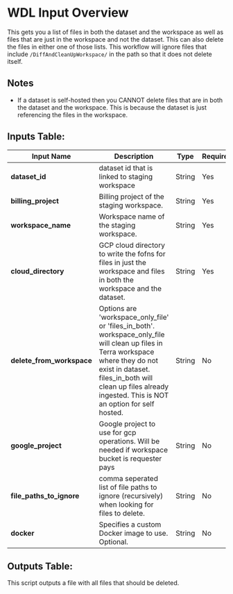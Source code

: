 # WDL Input Overview

This gets you a list of files in both the dataset and the workspace as well as files that are just in the workspace and not the dataset. This can also delete the files in either one of those lists. This workflow will ignore files that include `/DiffAndCleanUpWorkspace/` in the path so that it does not delete itself.

## Notes
* If a dataset is self-hosted then you CANNOT delete files that are in both the dataset and the workspace. This is because the dataset is just referencing the files in the workspace.

## Inputs Table:
| Input Name                   | Description                                                                                                                                                                                                                                     | Type   | Required | Default |
|------------------------------|-------------------------------------------------------------------------------------------------------------------------------------------------------------------------------------------------------------------------------------------------|--------|----------|---------|
| **dataset_id**               | dataset id that is linked to staging workspace                                                                                                                                                                                                  | String | Yes      | N/A     |
| **billing_project**          | Billing project of the staging workspace.                                                                                                                                                                                                       | String | Yes      | N/A     |
| **workspace_name**           | Workspace name of the staging workspace.                                                                                                                                                                                                        | String | Yes      | N/A     |
| **cloud_directory**          | GCP cloud directory to write the fofns for files in just the workspace and files in both the workspace and the dataset.                                                                                                                         | String | Yes      | N/A     |
| **delete_from_workspace**    | Options are 'workspace_only_file' or 'files_in_both'. workspace_only_file will clean up files in Terra workspace where they do not exist in dataset. files_in_both will clean up files already ingested. This is NOT an option for self hosted. | String | No       | N/A     |
| **google_project**           | Google project to use for gcp operations. Will be needed if workspace bucket is requester pays                                                                                                                                                  | String | No       | N/A     |
| **file_paths_to_ignore**     | comma seperated list of file paths to ignore (recursively) when looking for files to delete.                                                                                                                                                    | String | No       | N/A     |
| **docker**                   | Specifies a custom Docker image to use. Optional.                                                                                                                                                                                               | String | No       | N/A     |


## Outputs Table:
This script outputs a file with all files that should be deleted.
